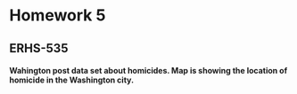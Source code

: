 # Homework 5
## ERHS-535
#### Wahington post data set about homicides. Map is showing the location of homicide in the Washington city.
